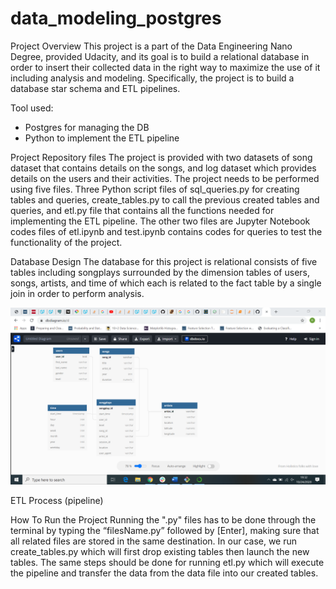 # data_modeling_postgres
Project Overview
This project is a part of the Data Engineering Nano Degree, provided Udacity, and its goal is to build a relational database in order to insert their collected data in the right way to maximize the use of it including analysis and modeling. Specifically, the project is to build a database star schema and ETL pipelines.

Tool used:
-	Postgres for managing the DB
-	Python to implement the ETL pipeline 

Project Repository files
The project is provided with two datasets of song dataset that contains details on the songs, and log dataset which provides details on the users and their activities. The project needs to be performed using five files. Three Python script files of sql_queries.py for creating tables and queries, create_tables.py to call the previous created tables and queries, and etl.py file that contains all the functions needed for implementing the ETL pipeline. The other two files are Jupyter Notebook codes files of etl.ipynb and test.ipynb contains codes for queries to test the functionality of the project. 

Database Design
The database for this project is relational consists of five tables including songplays surrounded by the dimension tables of users, songs, artists, and time of which each is related to the fact table by a single join in order to perform analysis. 

![Screenshot](Screenshot%20(1340).png)

ETL Process (pipeline)


How To Run the Project
Running the ".py" files has to be done through the terminal by typing the “filesName.py” followed by [Enter], making sure that all related files are stored in the same destination. In our case, we run create_tables.py which will first drop existing tables then launch the new tables. The same steps should be done for running etl.py which will execute the pipeline and transfer the data from the data file into our created tables.
